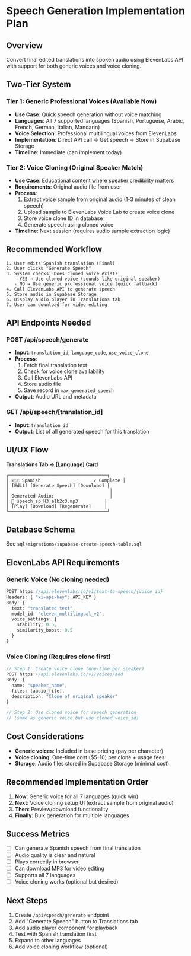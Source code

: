 # Speech Generation Implementation Plan

## Overview
Convert final edited translations into spoken audio using ElevenLabs API with support for both generic voices and voice cloning.

## Two-Tier System

### Tier 1: Generic Professional Voices (Available Now)
- **Use Case**: Quick speech generation without voice matching
- **Languages**: All 7 supported languages (Spanish, Portuguese, Arabic, French, German, Italian, Mandarin)
- **Voice Selection**: Professional multilingual voices from ElevenLabs
- **Implementation**: Direct API call → Get speech → Store in Supabase Storage
- **Timeline**: Immediate (can implement today)

### Tier 2: Voice Cloning (Original Speaker Match)
- **Use Case**: Educational content where speaker credibility matters
- **Requirements**: Original audio file from user
- **Process**:
  1. Extract voice sample from original audio (1-3 minutes of clean speech)
  2. Upload sample to ElevenLabs Voice Lab to create voice clone
  3. Store voice clone ID in database
  4. Generate speech using cloned voice
- **Timeline**: Next session (requires audio sample extraction logic)

## Recommended Workflow

```
1. User edits Spanish translation (Final)
2. User clicks "Generate Speech"
3. System checks: Does cloned voice exist?
   - YES → Use cloned voice (sounds like original speaker)
   - NO → Use generic professional voice (quick fallback)
4. Call ElevenLabs API to generate speech
5. Store audio in Supabase Storage
6. Display audio player in Translations tab
7. User can download for video editing
```

## API Endpoints Needed

### POST /api/speech/generate
- **Input**: `translation_id`, `language_code`, `use_voice_clone`
- **Process**: 
  1. Fetch final translation text
  2. Check for voice clone availability
  3. Call ElevenLabs API
  4. Store audio file
  5. Save record in `max_generated_speech`
- **Output**: Audio URL and metadata

### GET /api/speech/[translation_id]
- **Input**: `translation_id`
- **Output**: List of all generated speech for this translation

## UI/UX Flow

**Translations Tab → [Language] Card**
```
┌─────────────────────────────────────┐
│ 🇪🇸 Spanish                    ✓ Complete │
│ [Edit] [Generate Speech] [Download] │
│                                      │
│ Generated Audio:                     │
│ 🎵 speech_sp_H3_a1b2c3.mp3          │
│ [Play] [Download] [Regenerate]     │
└─────────────────────────────────────┘
```

## Database Schema
See `sql/migrations/supabase-create-speech-table.sql`

## ElevenLabs API Requirements

### Generic Voice (No cloning needed)
```typescript
POST https://api.elevenlabs.io/v1/text-to-speech/{voice_id}
Headers: { "xi-api-key": API_KEY }
Body: {
  text: "translated text",
  model_id: "eleven_multilingual_v2",
  voice_settings: {
    stability: 0.5,
    similarity_boost: 0.5
  }
}
```

### Voice Cloning (Requires clone first)
```typescript
// Step 1: Create voice clone (one-time per speaker)
POST https://api.elevenlabs.io/v1/voices/add
Body: {
  name: "speaker_name",
  files: [audio_file],
  description: "Clone of original speaker"
}

// Step 2: Use cloned voice for speech generation
// (same as generic voice but use cloned voice_id)
```

## Cost Considerations

- **Generic voices**: Included in base pricing (pay per character)
- **Voice cloning**: One-time cost ($5-10) per clone + usage fees
- **Storage**: Audio files stored in Supabase Storage (minimal cost)

## Recommended Implementation Order

1. **Now**: Generic voice for all 7 languages (quick win)
2. **Next**: Voice cloning setup UI (extract sample from original audio)
3. **Then**: Preview/download functionality
4. **Finally**: Bulk generation for multiple languages

## Success Metrics

- [ ] Can generate Spanish speech from final translation
- [ ] Audio quality is clear and natural
- [ ] Plays correctly in browser
- [ ] Can download MP3 for video editing
- [ ] Supports all 7 languages
- [ ] Voice cloning works (optional but desired)

## Next Steps

1. Create `/api/speech/generate` endpoint
2. Add "Generate Speech" button to Translations tab
3. Add audio player component for playback
4. Test with Spanish translation first
5. Expand to other languages
6. Add voice cloning workflow (optional)







